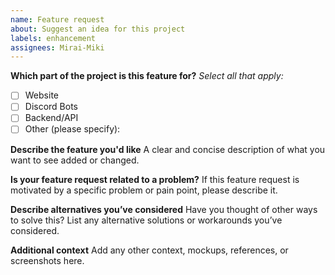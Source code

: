 ```yaml
---
name: Feature request
about: Suggest an idea for this project
labels: enhancement
assignees: Mirai-Miki
---
```


**Which part of the project is this feature for?**
_Select all that apply:_

- [ ] Website
- [ ] Discord Bots
- [ ] Backend/API
- [ ] Other (please specify):

**Describe the feature you'd like**
A clear and concise description of what you want to see added or changed.

**Is your feature request related to a problem?**
If this feature request is motivated by a specific problem or pain point, please describe it.

**Describe alternatives you’ve considered**
Have you thought of other ways to solve this? List any alternative solutions or workarounds you’ve considered.

**Additional context**
Add any other context, mockups, references, or screenshots here.
